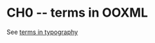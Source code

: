# CH0 -- terms in OOXML
See [terms in typography](https://github.com/40843245/Typography/blob/main/terms/term%20list.md)
